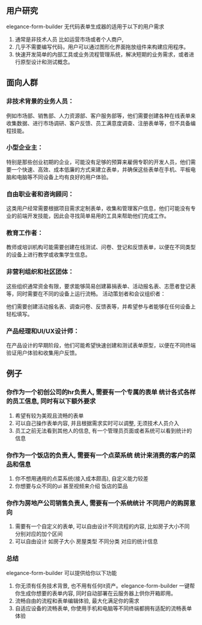 ## 用户研究

elegance-form-builder 无代码表单生成器的适用于以下的用户需求

1. 通常是非技术人员 比如运营市场或者个人商户,
2. 几乎不需要编写代码，用户可以通过图形化界面拖放组件来构建应用程序。
3. 快速开发简单的内部工具或业务流程管理系统，解决短期的业务需求，或者进行原型设计和测试概念。


## 面向人群
### 非技术背景的业务人员：

例如市场部、销售部、人力资源部、客户服务部等，他们需要创建各种在线表单来收集数据、进行市场调研、客户反馈、员工满意度调查、注册表单等，但不具备编程技能。

### 小型企业主：

特别是那些创业初期的企业，可能没有足够的预算来雇佣专职的开发人员，他们需要一个快速、高效、成本低廉的方式来建立表单，并确保这些表单在手机、平板电脑和电脑等不同设备上均有良好的用户体验。

### 自由职业者和咨询顾问：

这类用户经常需要根据项目需求定制表单，收集和管理客户信息，他们可能没有专业的前端开发技能，因此会寻找简单易用的工具来帮助他们完成工作。

### 教育工作者：

教师或培训机构可能需要创建在线测试、问卷、登记和反馈表单，以便在不同类型的设备上进行教学或收集学生信息。

### 非营利组织和社区团体：

这些组织通常资金有限，要求能够简易创建募捐表单、活动报名表、志愿者登记表等，同时需要在不同的设备上运行流畅。
活动策划者和会议组织者：

他们需要创建活动报名表、调查问卷、反馈表等，并希望参与者能够在任何设备上轻松填写。

### 产品经理和UI/UX设计师：

在产品设计的早期阶段，他们可能希望快速创建和测试表单原型，以便在不同终端验证用户体验和收集用户反馈。


## 例子

### 你作为一个初创公司的hr负责人, 需要有一个专属的表单 统计各式各样的员工信息, 同时有以下额外要求
1. 希望有较为美观且流畅的表单
2. 可以自己操作表单内容, 并且根据需求实时可以调整, 无须技术人员介入
3. 员工之前无法看到其他人的信息, 有一个管理员页面或者系统可以看到统计的信息


### 你作为一个饭店的负责人, 需要有一个点菜系统 统计来消费的客户的菜品和信息
1. 你不想用通用的点菜系统(接入成本颇高), 自定义能力较差
2. 你想要与众不同的ui 甚至视频来介绍 饭店的菜品

 
### 你作为房地产公司销售负责人, 需要有一个系统统计 不同用户的购房意向
1. 需要有一个自定义的表单, 可以自由设计不同流程的内容, 比如房子大小不同 分别对应的加个区间
2. 可以自由设计 如房子大小 房屋类型 不同分类 对应的统计信息


### 总结

elegance-form-builder 可以提供给你以下功能

1. 你无须有任务技术背景, 也不用有任何it资产。elegance-form-builder 一键帮你生成你想要的表单内容, 同时自动部署在云服务器上供你开箱即用。
2. 流畅自由的流程和表单编辑体验, 最大化满足你的需求
3. 自适应设备的流畅表单, 你使用手机和电脑等不同终端都拥有适配的流畅表单体验